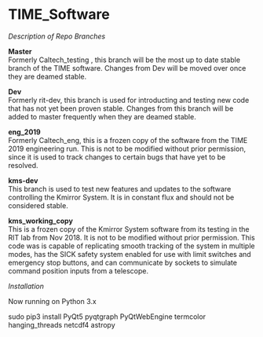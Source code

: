 # TIME_Software

*Description of Repo Branches*

**Master** <br>
  Formerly Caltech_testing , this branch will be the most up to date stable branch of the TIME software. Changes from Dev will be moved over once they are deamed stable. <br>

**Dev** <br>
  Formerly rit-dev, this branch is used for introducting and testing new code that has not yet been proven stable. Changes from this branch will be added to master frequently when they are deamed stable. <br>

**eng_2019** <br>
  Formerly Caltech_eng, this is a frozen copy of the software from the TIME 2019 engineering run. This is not to be modified without prior permission, since it is used to track changes to certain bugs that have yet to be resolved. <br>

**kms-dev** <br>
  This branch is used to test new features and updates to the software controlling the Kmirror System. It is in constant flux and should not be considered stable. <br>

**kms_working_copy** <br>
  This is a frozen copy of the Kmirror System software from its testing in the RIT lab from Nov 2018. It is not to be modified without prior permission. This code was is capable of replicating smooth tracking of the system in multiple modes, has the SICK safety system enabled for use with limit switches and emergency stop buttons, and can communicate by sockets to simulate command position inputs from a telescope. <br>

*Installation*

Now running on Python 3.x

sudo pip3 install PyQt5 pyqtgraph PyQtWebEngine termcolor hanging_threads netcdf4 astropy
